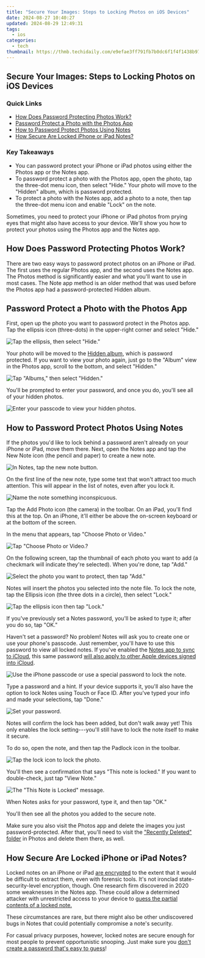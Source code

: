 ```yaml
---
title: "Secure Your Images: Steps to Locking Photos on iOS Devices"
date: 2024-08-27 10:40:27
updated: 2024-08-29 12:49:31
tags:
  - ios
categories:
  - tech
thumbnail: https://thmb.techidaily.com/e9efae3ff791fb7b0dc6f1f4f1438b97e5574ba3442154b95456c4348b981cfa.jpg
---
```


## Secure Your Images: Steps to Locking Photos on iOS Devices

### Quick Links

* [How Does Password Protecting Photos Work?](https://video-capture.techidaily.com/understanding-the-advantages-manycams-multicam-recordings/)
* [Password Protect a Photo with the Photos App](https://facebook.techidaily.com/the-crossroads-personal-security-concerns-with-using-facebook-as-an-account-access-point/)
* [How to Password Protect Photos Using Notes](https://screen-video-capture.techidaily.com/in-2024-utilizing-obs-in-android-setups-a-beginners-manual/)
* [How Secure Are Locked iPhone or iPad Notes?](https://location-social.techidaily.com/in-2024-how-to-change-gps-location-on-realme-narzo-60-5g-easily-and-safely-drfone-by-drfone-virtual-android/)

### Key Takeaways

* You can password protect your iPhone or iPad photos using either the Photos app or the Notes app.
* To password protect a photo with the Photos app, open the photo, tap the three-dot menu icon, then select "Hide." Your photo will move to the "Hidden" album, which is password protected.
* To protect a photo with the Notes app, add a photo to a note, then tap the three-dot menu icon and enable "Lock" on the note.

 Sometimes, you need to protect your iPhone or iPad photos from prying eyes that might also have access to your device. We'll show you how to protect your photos using the Photos app and the Notes app.

##  How Does Password Protecting Photos Work?

 There are two easy ways to password protect photos on an iPhone or iPad. The first uses the regular Photos app, and the second uses the Notes app. The Photos method is significantly easier and what you'll want to use in most cases. The Note app method is an older method that was used before the Photos app had a password-protected Hidden album.

##  Password Protect a Photo with the Photos App

 First, open up the photo you want to password protect in the Photos app. Tap the ellipsis icon (three-dots) in the upper-right corner and select "Hide."

![Tap the ellipsis, then select "Hide."](https://static1.howtogeekimages.com/wordpress/wp-content/uploads/2023/11/1-elipses-tap-hide.png) 

 Your photo will be moved to the [Hidden album](https://on-screen-recording.techidaily.com/updated-in-2024-enhancing-stardew-experience-discovering-the-top-7-modifications/), which is password protected. If you want to view your photo again, just go to the "Album" view in the Photos app, scroll to the bottom, and select "Hidden."

![Tap "Albums," then select "Hidden."](https://static1.howtogeekimages.com/wordpress/wp-content/uploads/2023/11/2-albums-hidden.png) 

 You'll be prompted to enter your password, and once you do, you'll see all of your hidden photos.

![Enter your passcode to view your hidden photos.](https://static1.howtogeekimages.com/wordpress/wp-content/uploads/2023/11/3-passcode-view-album.png) 

##  How to Password Protect Photos Using Notes

 If the photos you'd like to lock behind a password aren't already on your iPhone or iPad, move them there. Next, open the Notes app and tap the New Note icon (the pencil and paper) to create a new note.

![In Notes, tap the new note button.](https://static1.howtogeekimages.com/wordpress/wp-content/uploads/2020/09/tap_new_note_button.jpg) 

 On the first line of the new note, type some text that won't attract too much attention. This will appear in the list of notes, even after you lock it.

![Name the note something inconspicuous.](https://static1.howtogeekimages.com/wordpress/wp-content/uploads/2023/11/5-random-name.png) 

 Tap the Add Photo icon (the camera) in the toolbar. On an iPad, you'll find this at the top. On an iPhone, it'll either be above the on-screen keyboard or at the bottom of the screen.

 In the menu that appears, tap "Choose Photo or Video."

![Tap "Choose Photo or Video.?](https://static1.howtogeekimages.com/wordpress/wp-content/uploads/2023/11/6-choose-photo-or-video.png) 

 On the following screen, tap the thumbnail of each photo you want to add (a checkmark will indicate they're selected). When you're done, tap "Add."

![Select the photo you want to protect, then tap "Add."](https://static1.howtogeekimages.com/wordpress/wp-content/uploads/2023/11/7-add-photos.png) 

 Notes will insert the photos you selected into the note file. To lock the note, tap the Ellipsis icon (the three dots in a circle), then select "Lock."

![Tap the ellipsis icon then tap "Lock."](https://static1.howtogeekimages.com/wordpress/wp-content/uploads/2023/11/8-select-ellipsis-then-tap-lock.png) 

 If you've previously set a Notes password, you'll be asked to type it; after you do so, tap "OK."

 Haven't set a password? No problem! Notes will ask you to create one or use your phone's passcode. Just remember, you'll have to use this password to view all locked notes. If you've enabled the [Notes app to sync to iCloud](https://instagram-video-recordings.techidaily.com/updated-2024-approved-how-to-view-instagram-stories-anonymously-on-pc-android-and-iphone-free/), this same password [will also apply to other Apple devices signed into iCloud](https://support.apple.com/en-us/HT205794).

![Use the iPhone passcode or use a special password to lock the note.](https://static1.howtogeekimages.com/wordpress/wp-content/uploads/2023/11/9-iphone-passcode-or-pw.png) 

 Type a password and a hint. If your device supports it, you'll also have the option to lock Notes using Touch or Face ID. After you've typed your info and made your selections, tap "Done."

![Set your password.](https://static1.howtogeekimages.com/wordpress/wp-content/uploads/2023/11/10-pick-iphone-password.png) 

 Notes will confirm the lock has been added, but don't walk away yet! This only enables the lock setting---you'll still have to lock the note itself to make it secure.

 To do so, open the note, and then tap the Padlock icon in the toolbar.

![Tap the lock icon to lock the photo.](https://static1.howtogeekimages.com/wordpress/wp-content/uploads/2023/11/11-tap-the-lock-icon.png) 

 You'll then see a confirmation that says "This note is locked." If you want to double-check, just tap "View Note."

![The "This Note is Locked" message.](https://static1.howtogeekimages.com/wordpress/wp-content/uploads/2023/11/12-note-is-locked.png) 

 When Notes asks for your password, type it, and then tap "OK."

 You'll then see all the photos you added to the secure note.

 Make sure you also visit the Photos app and delete the images you just password-protected. After that, you'll need to visit the ["Recently Deleted" folder](https://unlock-android.techidaily.com/in-2024-top-10-fingerprint-lock-apps-to-lock-your-infinix-smart-8-hd-phone-by-drfone-android/) in Photos and delete them there, as well.

##  How Secure Are Locked iPhone or iPad Notes?

 Locked notes on an iPhone or iPad [are encrypted](https://crypto.stackexchange.com/questions/52310/apple-secure-notes-how-secure) to the extent that it would be difficult to extract them, even with forensic tools. It's not ironclad state-security-level encryption, though. One research firm discovered in 2020 some weaknesses in the Notes app. These could allow a determined attacker with unrestricted access to your device to [guess the partial contents of a locked note.](https://www.macobserver.com/news/locked-apple-notes-arent-secure/) 

 These circumstances are rare, but there might also be other undiscovered bugs in Notes that could potentially compromise a note's security.

 For casual privacy purposes, however, locked notes are secure enough for most people to prevent opportunistic snooping. Just make sure you [don't create a password that's easy to guess](https://extra-hints.techidaily.com/crafting-authenticity-in-client-testimonial-videos-for-2024/)!

<ins class="adsbygoogle"
     style="display:block"
     data-ad-format="autorelaxed"
     data-ad-client="ca-pub-7571918770474297"
     data-ad-slot="1223367746"></ins>



<ins class="adsbygoogle"
     style="display:block"
     data-ad-client="ca-pub-7571918770474297"
     data-ad-slot="8358498916"
     data-ad-format="auto"
     data-full-width-responsive="true"></ins>
